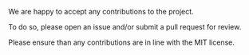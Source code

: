 We are happy to accept any contributions to the project.

To do so, please open an issue and/or submit a pull request for review.

Please ensure than any contributions are in line with the MIT license.
